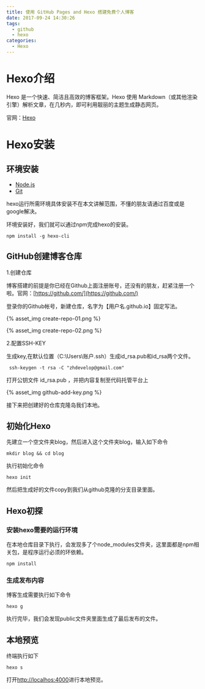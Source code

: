 ```yaml
---
title: 使用 GitHub Pages and Hexo 搭建免费个人博客
date: 2017-09-24 14:30:26
tags:
  - github
  - hexo
categories:
  - Hexo
---
```

# Hexo介绍

  Hexo 是一个快速、简洁且高效的博客框架。Hexo 使用 Markdown（或其他渲染引擎）解析文章，在几秒内，即可利用靓丽的主题生成静态网页。

  官网：[Hexo](https://hexo.io/zh-cn/)
<!-- more  -->
# Hexo安装

## 环境安装

* [Node.js](http://nodejs.org/)
* [Git](http://git-scm.com/)

hexo运行所需环境具体安装不在本文讲解范围，不懂的朋友请通过百度或是google解决。

环境安装好，我们就可以通过npm完成hexo的安装。

```
npm install -g hexo-cli
```
## GitHub创建博客仓库

1.创建仓库

博客搭建的前提是你已经在Github上面注册账号，还没有的朋友，赶紧注册一个啦。官网：[https://github.com/](https://github.com/)

登录你的Github帐号，新建仓库，名字为【用户名.github.io】固定写法。

{% asset_img create-repo-01.png %}

{% asset_img create-repo-02.png %}

2.配置SSH-KEY

生成key,在默认位置（C:\Users\账户\.ssh）生成id_rsa.pub和id_rsa两个文件。

```
 ssh-keygen -t rsa -C "zhdevelop@gmail.com"
```
打开公钥文件 id_rsa.pub ，并把内容复制至代码托管平台上

{% asset_img github-add-key.png %}

接下来把创建好的仓库克隆岛我们本地。

## 初始化Hexo
先建立一个空文件夹blog，然后进入这个文件夹blog，输入如下命令

```
mkdir blog && cd blog
```
执行初始化命令
```
hexo init
```
然后把生成好的文件copy到我们从github克隆的分支目录里面。

## Hexo初探

### 安装hexo需要的运行环境
在本地仓库目录下执行，会发现多了个node_modules文件夹，这里面都是npm相关包，是程序运行必须的环依赖。
```
npm install
```
### 生成发布内容
博客生成需要执行如下命令
```
hexo g
```
执行完毕，我们会发现public文件夹里面生成了最后发布的文件。

## 本地预览
终端执行如下
```
hexo s
```
打开[http://localhos:4000](http://localhos:4000)进行本地预览。
